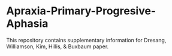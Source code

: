 # Apraxia-Primary-Progresive-Aphasia
This repository contains supplementary information for Dresang, Williamson, Kim, Hillis, &amp; Buxbaum paper.
